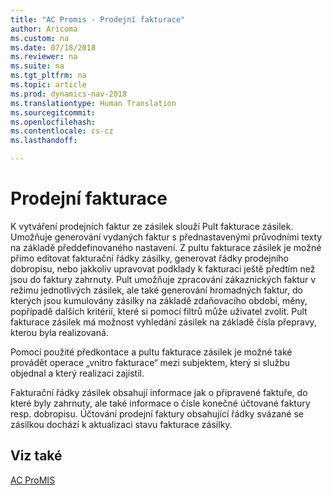 ```yaml
---
title: "AC Promis - Prodejní fakturace"
author: Aricoma
ms.custom: na
ms.date: 07/18/2018
ms.reviewer: na
ms.suite: na
ms.tgt_pltfrm: na
ms.topic: article
ms.prod: dynamics-nav-2018
ms.translationtype: Human Translation
ms.sourcegitcommit: 
ms.openlocfilehash: 
ms.contentlocale: cs-cz
ms.lasthandoff: 

---
```



# <a name="ac-pm-sales-invoicing"></a>Prodejní fakturace

K vytváření prodejních faktur ze zásilek slouží Pult fakturace zásilek. Umožňuje generování vydaných faktur s přednastavenými průvodními texty na základě předdefinovaného nastavení. Z pultu fakturace zásilek je možné přímo editovat fakturační řádky zásilky, generovat řádky prodejního dobropisu, nebo jakkoliv upravovat podklady k fakturaci ještě předtím než jsou do faktury zahrnuty. Pult umožňuje zpracování zákaznických faktur v režimu jednotlivých zásilek, ale také generování hromadných faktur, do kterých jsou kumulovány zásilky na základě zdaňovacího období, měny, popřípadě dalších kritérií, které si pomocí filtrů může uživatel zvolit. Pult fakturace zásilek má možnost vyhledání zásilek na základě čísla přepravy, kterou byla realizovaná.

Pomocí použité předkontace a pultu fakturace zásilek je možné také provádět operace „vnitro fakturace“ mezi subjektem, který si službu objednal a který realizaci zajistil.

Fakturační řádky zásilek obsahují informace jak o připravené faktuře, do které byly zahrnuty, ale také informace o čísle konečné účtované faktury resp. dobropisu. Účtování prodejní faktury obsahující řádky svázané se zásilkou dochází k aktualizaci stavu fakturace zásilky. 

## <a name="see-also"></a>Viz také  
[AC ProMIS](ac-pm-promis.md)